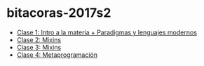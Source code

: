 # bitacoras-2017s2

* [Clase 1: Intro a la materia + Paradigmas y lenguajes modernos](Clase1-Intro.md)
* [Clase 2: Mixins](Clase2-Mixins.md)
* [Clase 3: Mixins](Clase3-Mixins.md)
* [Clase 4: Metaprogramación](Clase4-metaprogramacion.md)
